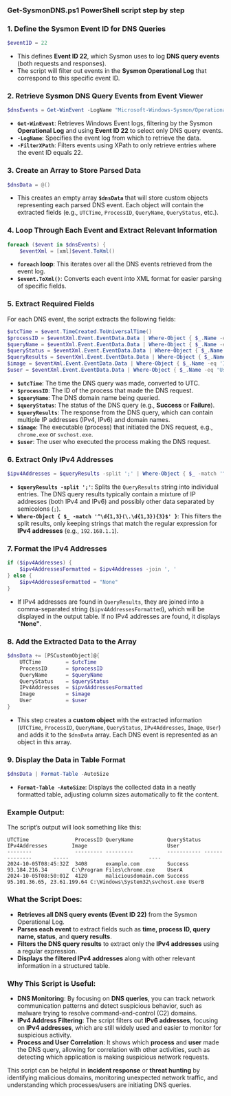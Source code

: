 ### Get-SysmonDNS.ps1 **PowerShell script** step by step

### 1. **Define the Sysmon Event ID for DNS Queries**
   ```powershell
   $eventID = 22
   ```

   - This defines **Event ID 22**, which Sysmon uses to log **DNS query events** (both requests and responses).
   - The script will filter out events in the **Sysmon Operational Log** that correspond to this specific event ID.

### 2. **Retrieve Sysmon DNS Query Events from Event Viewer**
   ```powershell
   $dnsEvents = Get-WinEvent -LogName "Microsoft-Windows-Sysmon/Operational" -FilterXPath "*[System[(EventID=$eventID)]]"
   ```

   - **`Get-WinEvent`**: Retrieves Windows Event logs, filtering by the Sysmon **Operational Log** and using **Event ID 22** to select only DNS query events.
   - **`-LogName`**: Specifies the event log from which to retrieve the data.
   - **`-FilterXPath`**: Filters events using XPath to only retrieve entries where the event ID equals 22.

### 3. **Create an Array to Store Parsed Data**
   ```powershell
   $dnsData = @()
   ```

   - This creates an empty array **`$dnsData`** that will store custom objects representing each parsed DNS event. Each object will contain the extracted fields (e.g., `UTCTime`, `ProcessID`, `QueryName`, `QueryStatus`, etc.).

### 4. **Loop Through Each Event and Extract Relevant Information**
   ```powershell
   foreach ($event in $dnsEvents) {
       $eventXml = [xml]$event.ToXml()
   ```

   - **`foreach` loop**: This iterates over all the DNS events retrieved from the event log.
   - **`$event.ToXml()`**: Converts each event into XML format for easier parsing of specific fields.

### 5. **Extract Required Fields**
   For each DNS event, the script extracts the following fields:

   ```powershell
   $utcTime = $event.TimeCreated.ToUniversalTime()
   $processID = $eventXml.Event.EventData.Data | Where-Object { $_.Name -eq 'ProcessId' } | Select-Object -ExpandProperty '#text'
   $queryName = $eventXml.Event.EventData.Data | Where-Object { $_.Name -eq 'QueryName' } | Select-Object -ExpandProperty '#text'
   $queryStatus = $eventXml.Event.EventData.Data | Where-Object { $_.Name -eq 'QueryStatus' } | Select-Object -ExpandProperty '#text'
   $queryResults = $eventXml.Event.EventData.Data | Where-Object { $_.Name -eq 'QueryResults' } | Select-Object -ExpandProperty '#text'
   $image = $eventXml.Event.EventData.Data | Where-Object { $_.Name -eq 'Image' } | Select-Object -ExpandProperty '#text'
   $user = $eventXml.Event.EventData.Data | Where-Object { $_.Name -eq 'User' } | Select-Object -ExpandProperty '#text'
   ```

   - **`$utcTime`**: The time the DNS query was made, converted to UTC.
   - **`$processID`**: The ID of the process that made the DNS request.
   - **`$queryName`**: The DNS domain name being queried.
   - **`$queryStatus`**: The status of the DNS query (e.g., **Success** or **Failure**).
   - **`$queryResults`**: The response from the DNS query, which can contain multiple IP addresses (IPv4, IPv6) and domain names.
   - **`$image`**: The executable (process) that initiated the DNS request, e.g., `chrome.exe` or `svchost.exe`.
   - **`$user`**: The user who executed the process making the DNS request.

### 6. **Extract Only IPv4 Addresses**
   ```powershell
   $ipv4Addresses = $queryResults -split ';' | Where-Object { $_ -match '^\d{1,3}(\.\d{1,3}){3}$' }
   ```

   - **`$queryResults -split ';'`**: Splits the `QueryResults` string into individual entries. The DNS query results typically contain a mixture of IP addresses (both IPv4 and IPv6) and possibly other data separated by semicolons (`;`).
   - **`Where-Object { $_ -match '^\d{1,3}(\.\d{1,3}){3}$' }`**: This filters the split results, only keeping strings that match the regular expression for **IPv4 addresses** (e.g., `192.168.1.1`).

### 7. **Format the IPv4 Addresses**
   ```powershell
   if ($ipv4Addresses) {
       $ipv4AddressesFormatted = $ipv4Addresses -join ', '
   } else {
       $ipv4AddressesFormatted = "None"
   }
   ```

   - If IPv4 addresses are found in `QueryResults`, they are joined into a comma-separated string (`$ipv4AddressesFormatted`), which will be displayed in the output table. If no IPv4 addresses are found, it displays **"None"**.

### 8. **Add the Extracted Data to the Array**
   ```powershell
   $dnsData += [PSCustomObject]@{
       UTCTime        = $utcTime
       ProcessID      = $processID
       QueryName      = $queryName
       QueryStatus    = $queryStatus
       IPv4Addresses  = $ipv4AddressesFormatted
       Image          = $image
       User           = $user
   }
   ```

   - This step creates a **custom object** with the extracted information (`UTCTime`, `ProcessID`, `QueryName`, `QueryStatus`, `IPv4Addresses`, `Image`, `User`) and adds it to the `$dnsData` array. Each DNS event is represented as an object in this array.

### 9. **Display the Data in Table Format**
   ```powershell
   $dnsData | Format-Table -AutoSize
   ```

   - **`Format-Table -AutoSize`**: Displays the collected data in a neatly formatted table, adjusting column sizes automatically to fit the content.

### Example Output:

The script’s output will look something like this:

```plaintext
UTCTime               ProcessID QueryName           QueryStatus IPv4Addresses        Image                          User
--------              --------- ---------           ----------- --------------       -----                          ----
2024-10-05T08:45:32Z  3408      example.com         Success     93.184.216.34        C:\Program Files\chrome.exe    UserA
2024-10-05T08:50:01Z  4120      maliciousdomain.com Success     95.101.36.65, 23.61.199.64 C:\Windows\System32\svchost.exe UserB
```

### What the Script Does:
- **Retrieves all DNS query events (Event ID 22)** from the Sysmon Operational Log.
- **Parses each event** to extract fields such as **time, process ID, query name, status**, and **query results**.
- **Filters the DNS query results** to extract only the **IPv4 addresses** using a regular expression.
- **Displays the filtered IPv4 addresses** along with other relevant information in a structured table.

### Why This Script is Useful:
- **DNS Monitoring**: By focusing on **DNS queries**, you can track network communication patterns and detect suspicious behavior, such as malware trying to resolve command-and-control (C2) domains.
- **IPv4 Address Filtering**: The script filters out **IPv6 addresses**, focusing on **IPv4 addresses**, which are still widely used and easier to monitor for suspicious activity.
- **Process and User Correlation**: It shows which **process** and **user** made the DNS query, allowing for correlation with other activities, such as detecting which application is making suspicious network requests.

This script can be helpful in **incident response** or **threat hunting** by identifying malicious domains, monitoring unexpected network traffic, and understanding which processes/users are initiating DNS queries.
